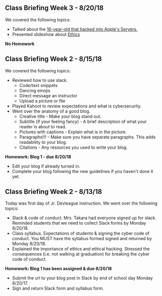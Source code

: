 ## Class Briefing Week 3 - 8/20/18
We covered the following topics:
* Talked about the [16-year-old that hacked into Apple's Servers.](https://thehackernews.com/2018/08/apple-hack-servers.html)
* Presented slideshow about [Ethics](https://slides.com/jocelyndevleague/ethics)

**No Homework**

## Class Briefing Week 2 - 8/15/18
We covered the following topics:
* Reviewed how to use slack.
  * Code/text snippets
  * Dancing emojis
  * Direct message an instructor
  * Upload a picture or file
* Played Kahoot to review expectations and what is cybersecurity.
* Went over the anatomy of a good blog.
  * Creative title - Make your blog stand out.
  * Subtitle (if your feeling fancy) - A brief description of what your reader is about to read.
  * Pictures with captions - Explain what is in the picture.
  * Paragraphs!!! - Make sure you have separate paragraphs. This adds readability to your blog.
  * Citations - Any resources you used to write your blog.
  
 **Homework: Blog 1 - due 8/20/18**
 - Edit your blog if already turned in.
 - Complete your blog following the new guidelines if you haven't done it yet.

## Class Briefing Week 2 - 8/13/18
Today was first day of Jr. Devleague instruction. We went over the following topics:
- Slack & code of conduct. Mrs. Takara had everyone signed up for slack. Reminded students that we need to collect Slack forms by Monday 8/20/18.
- Class syllabus. Expectations of students & signing the cyber code of conduct. You MUST have the syllabus formed signed and returned by Monday 8/20/18.
- Explained the importance of ethics and ethical hacking. Stressed the consequences (i.e. not walking at graduation) for breaking the cyber code of conduct.

**Homework: Blog 1 has been assigned & due 8/20/18** 
- Submit the url to your blog post in Slack by end of school day Monday 8/20/17.
- Sign and return Slack form and syllabus form.
